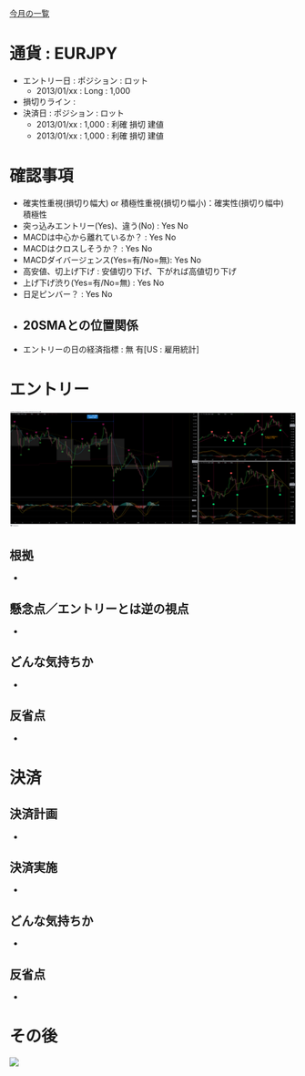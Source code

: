 [今月の一覧](../main.md)

# 通貨 : EURJPY
- エントリー日 : ポジション : ロット
  - 2013/01/xx : Long : 1,000
- 損切りライン : 
- 決済日 : ポジション : ロット
  - 2013/01/xx : 1,000 : 利確 損切 建値
  - 2013/01/xx : 1,000 : 利確 損切 建値

# 確認事項
- 確実性重視(損切り幅大) or 積極性重視(損切り幅小)：確実性(損切り幅中)　積極性
- 突っ込みエントリー(Yes)、違う(No) : Yes No
- MACDは中心から離れているか？      : Yes No
- MACDはクロスしそうか？            : Yes No
- MACDダイバージェンス(Yes=有/No=無): Yes No
- 高安値、切上げ下げ                : 安値切り下げ、下がれば高値切り下げ
- 上げ下げ渋り(Yes=有/No=無)        : Yes No
- 日足ピンバー？                    : Yes No
- 20SMAとの位置関係
  - 
- エントリーの日の経済指標 : 無 有[US : 雇用統計]

# エントリー
![](img/2023-01-10-08-11-10.png)
## 根拠
- 

## 懸念点／エントリーとは逆の視点
- 

## どんな気持ちか
- 

## 反省点
- 


# 決済
## 決済計画
- 

## 決済実施
- 

## どんな気持ちか
- 

## 反省点
- 


# その後
![](./af01.png)

